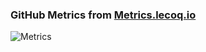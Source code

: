 
### GitHub Metrics from [Metrics.lecoq.io](https://metrics.lecoq.io)
![Metrics](https://metrics.lecoq.io/barddoo?template=classic&isocalendar=1&languages=1&stars=1&isocalendar.duration=half-year&languages.colors=github&languages.threshold=0%25&stars.limit=4&config.timezone=America%2FSao_Paulo)

